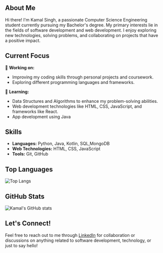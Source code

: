 ## About Me
Hi there!  I'm Kamal Singh, a passionate Computer Science Engineering student currently pursuing my Bachelor's degree. My primary interests lie in the fields of software development and web development. I enjoy exploring new technologies, solving problems, and collaborating on projects that have a positive impact.

## Current Focus
🔭 **Working on:**  
- Improving my coding skills through personal projects and coursework.
- Exploring different programming languages and frameworks.

🌱 **Learning:**  
- Data Structures and Algorithms to enhance my problem-solving abilities.
- Web development technologies like HTML, CSS, JavaScript, and frameworks like React.
- App development using Java 

## Skills
- **Languages:** Python, Java, Kotlin, SQL,MongoDB
- **Web Technologies:** HTML, CSS, JavaScript
- **Tools:** Git, GitHub

## Top Languages
![Top Langs](https://github-readme-stats.vercel.app/api/top-langs/?username=Iamkamalsingh&layout=compact&theme=radical)

  ## GitHub Stats
![Kamal's GitHub stats](https://github-readme-stats.vercel.app/api?username=Iamkamalsingh&show_icons=true&theme=radical)

## Let's Connect!
Feel free to reach out to me through [LinkedIn](https://www.linkedin.com/in/itsmekamal/) for collaboration or discussions on anything related to software development, technology, or just to say hello!
